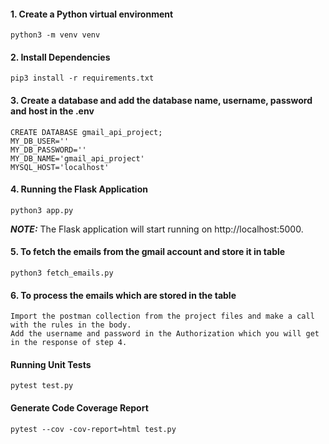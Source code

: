 #### 1. Create a Python virtual environment
```
python3 -m venv venv
```
#### 2. Install Dependencies
```
pip3 install -r requirements.txt
```
#### 3. Create a database and add the database name, username, password and host in the .env
```
CREATE DATABASE gmail_api_project; 
MY_DB_USER=''
MY_DB_PASSWORD=''
MY_DB_NAME='gmail_api_project'
MYSQL_HOST='localhost'
```
#### 4. Running the Flask Application
```
python3 app.py
```
**_NOTE:_** The Flask application will start running on http://localhost:5000.
#### 5. To fetch the emails from the gmail account and store it in table
```
python3 fetch_emails.py
```
#### 6. To process the emails which are stored in the table
```
Import the postman collection from the project files and make a call with the rules in the body.
Add the username and password in the Authorization which you will get in the response of step 4.
```
#### Running Unit Tests
```
pytest test.py
```
#### Generate Code Coverage Report
```
pytest --cov -cov-report=html test.py
```
